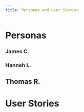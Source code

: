 ```yaml
---
title: Personas and User Stories
---
```


# Personas

### James C.

### Hannah L.

## Thomas R.

# User Stories
